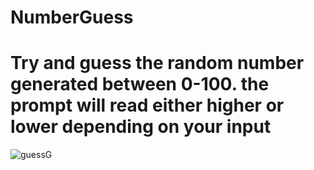 # NumberGuess
Try and guess the random number generated between 0-100. the prompt will read either higher or lower depending on your input 
===
![guessG](https://user-images.githubusercontent.com/101601240/173468673-e06cd9b5-ea1e-4ae5-80df-ce06d929f9c6.png)
